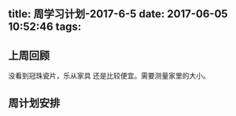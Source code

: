 title: 周学习计划-2017-6-5
date: 2017-06-05 10:52:46
tags:
---

## 上周回顾
没看到冠珠瓷片，乐从家具  还是比较便宜。需要测量家里的大小。
## 周计划安排
